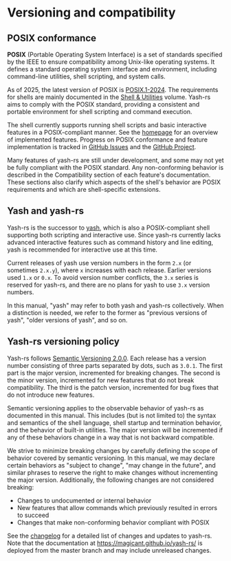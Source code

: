 # Versioning and compatibility

## POSIX conformance

**POSIX** (Portable Operating System Interface) is a set of standards specified by the IEEE to ensure compatibility among Unix-like operating systems. It defines a standard operating system interface and environment, including command-line utilities, shell scripting, and system calls.

As of 2025, the latest version of POSIX is [POSIX.1-2024](https://pubs.opengroup.org/onlinepubs/9799919799/). The requirements for shells are mainly documented in the [Shell & Utilities](https://pubs.opengroup.org/onlinepubs/9799919799/utilities/toc.html) volume. Yash-rs aims to comply with the POSIX standard, providing a consistent and portable environment for shell scripting and command execution.

The shell currently supports running shell scripts and basic interactive features in a POSIX-compliant manner. See the [homepage](index.html) for an overview of implemented features. Progress on POSIX conformance and feature implementation is tracked in [GitHub Issues](https://github.com/magicant/yash-rs/issues) and the [GitHub Project](https://github.com/users/magicant/projects/2).

Many features of yash-rs are still under development, and some may not yet be fully compliant with the POSIX standard. Any non-conforming behavior is described in the Compatibility section of each feature's documentation. These sections also clarify which aspects of the shell's behavior are POSIX requirements and which are shell-specific extensions.

## Yash and yash-rs

Yash-rs is the successor to [yash](https://github.com/magicant/yash), which is also a POSIX-compliant shell supporting both scripting and interactive use. Since yash-rs currently lacks advanced interactive features such as command history and line editing, yash is recommended for interactive use at this time.

Current releases of yash use version numbers in the form `2.x` (or sometimes `2.x.y`), where `x` increases with each release. Earlier versions used `1.x` or `0.x`. To avoid version number conflicts, the `3.x` series is reserved for yash-rs, and there are no plans for yash to use `3.x` version numbers.

In this manual, "yash" may refer to both yash and yash-rs collectively. When a distinction is needed, we refer to the former as "previous versions of yash", "older versions of yash", and so on.

## Yash-rs versioning policy

Yash-rs follows [Semantic Versioning 2.0.0](https://semver.org/spec/v2.0.0.html). Each release has a version number consisting of three parts separated by dots, such as `3.0.1`. The first part is the major version, incremented for breaking changes. The second is the minor version, incremented for new features that do not break compatibility. The third is the patch version, incremented for bug fixes that do not introduce new features.

Semantic versioning applies to the observable behavior of yash-rs as documented in this manual. This includes (but is not limited to) the syntax and semantics of the shell language, shell startup and termination behavior, and the behavior of built-in utilities. The major version will be incremented if any of these behaviors change in a way that is not backward compatible.

We strive to minimize breaking changes by carefully defining the scope of behavior covered by semantic versioning. In this manual, we may declare certain behaviors as "subject to change", "may change in the future", and similar phrases to reserve the right to make changes without incrementing the major version. Additionally, the following changes are not considered breaking:

- Changes to undocumented or internal behavior
- New features that allow commands which previously resulted in errors to succeed
- Changes that make non-conforming behavior compliant with POSIX

See the [changelog](https://github.com/magicant/yash-rs/blob/master/yash-cli/CHANGELOG.md) for a detailed list of changes and updates to yash-rs. Note that the documentation at <https://magicant.github.io/yash-rs/> is deployed from the master branch and may include unreleased changes.
